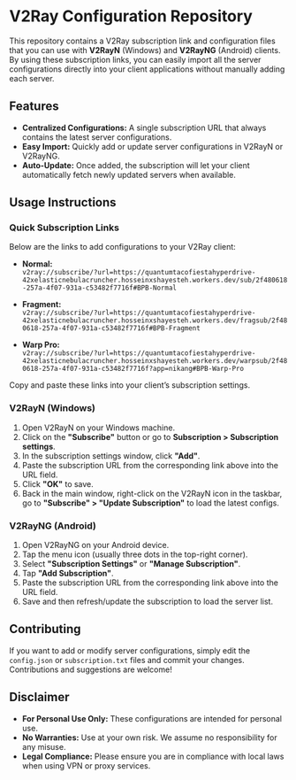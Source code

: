 # V2Ray Configuration Repository

This repository contains a V2Ray subscription link and configuration files that you can use with **V2RayN** (Windows) and **V2RayNG** (Android) clients. By using these subscription links, you can easily import all the server configurations directly into your client applications without manually adding each server.

## Features

- **Centralized Configurations:** A single subscription URL that always contains the latest server configurations.
- **Easy Import:** Quickly add or update server configurations in V2RayN or V2RayNG.
- **Auto-Update:** Once added, the subscription will let your client automatically fetch newly updated servers when available.

## Usage Instructions

### Quick Subscription Links

Below are the links to add configurations to your V2Ray client:

- **Normal:**  
  `v2ray://subscribe/?url=https://quantumtacofiestahyperdrive-42xelasticnebulacruncher.hosseinxshayesteh.workers.dev/sub/2f480618-257a-4f07-931a-c53482f7716f#BPB-Normal`

- **Fragment:**  
  `v2ray://subscribe/?url=https://quantumtacofiestahyperdrive-42xelasticnebulacruncher.hosseinxshayesteh.workers.dev/fragsub/2f480618-257a-4f07-931a-c53482f7716f#BPB-Fragment`

- **Warp Pro:**  
  `v2ray://subscribe/?url=https://quantumtacofiestahyperdrive-42xelasticnebulacruncher.hosseinxshayesteh.workers.dev/warpsub/2f480618-257a-4f07-931a-c53482f7716f?app=nikang#BPB-Warp-Pro`

Copy and paste these links into your client’s subscription settings.

### V2RayN (Windows)

1. Open V2RayN on your Windows machine.
2. Click on the **"Subscribe"** button or go to **Subscription > Subscription settings**.
3. In the subscription settings window, click **"Add"**.
4. Paste the subscription URL from the corresponding link above into the URL field.
5. Click **"OK"** to save.
6. Back in the main window, right-click on the V2RayN icon in the taskbar, go to **"Subscribe" > "Update Subscription"** to load the latest configs.

### V2RayNG (Android)

1. Open V2RayNG on your Android device.
2. Tap the menu icon (usually three dots in the top-right corner).
3. Select **"Subscription Settings"** or **"Manage Subscription"**.
4. Tap **"Add Subscription"**.
5. Paste the subscription URL from the corresponding link above into the URL field.
6. Save and then refresh/update the subscription to load the server list.

## Contributing

If you want to add or modify server configurations, simply edit the `config.json` or `subscription.txt` files and commit your changes. Contributions and suggestions are welcome!

## Disclaimer

- **For Personal Use Only:** These configurations are intended for personal use.  
- **No Warranties:** Use at your own risk. We assume no responsibility for any misuse.  
- **Legal Compliance:** Please ensure you are in compliance with local laws when using VPN or proxy services.
